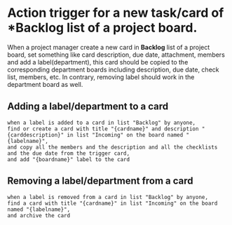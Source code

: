 # Action trigger for a new task/card of ***Backlog** list of a project board.

When a project manager create a new card in **Backlog** list of a project board, set something like card description, due date, attachment, members and add a label(department), this card should be copied to the corresponding department boards including description, due date, check list, members, etc.
In contrary, removing label should work in the department board as well.

## Adding a label/department to a card
```
when a label is added to a card in list "Backlog" by anyone, 
find or create a card with title "{cardname}" and description "{carddescription}" in list "Incoming" on the board named "{labelname}", 
and copy all the members and the description and all the checklists and the due date from the trigger card,
and add "{boardname}" label to the card
```

## Removing a label/department from a card
```
when a label is removed from a card in list "Backlog" by anyone, 
find a card with title "{cardname}" in list "Incoming" on the board named "{labelname}",
and archive the card
```